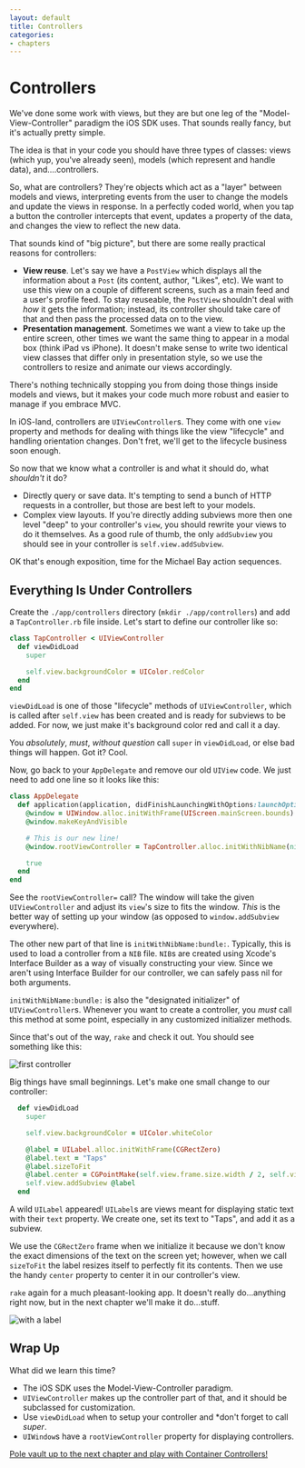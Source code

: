 ```yaml
---
layout: default
title: Controllers
categories:
- chapters
---
```


# Controllers

We've done some work with views, but they are but one leg of the "Model-View-Controller" paradigm the iOS SDK uses. That sounds really fancy, but it's actually pretty simple.

The idea is that in your code you should have three types of classes: views (which yup, you've already seen), models (which represent and handle data), and....controllers.

So, what are controllers? They're objects which act as a "layer" between models and views, interpreting events from the user to change the models and update the views in response. In a perfectly coded world, when you tap a button the controller intercepts that event, updates a property of the data, and changes the view to reflect the new data.

That sounds kind of "big picture", but there are some really practical reasons for controllers:

- **View reuse**. Let's say we have a `PostView` which displays all the information about a `Post` (its content, author, "Likes", etc). We want to use this view on a couple of different screens, such as a main feed and a user's profile feed. To stay reuseable, the `PostView` shouldn't deal with *how* it gets the information; instead, its controller should take care of that and then pass the processed data on to the view.
- **Presentation management**. Sometimes we want a view to take up the entire screen, other times we want the same thing to appear in a modal box (think iPad vs iPhone). It doesn't make sense to write two identical view classes that differ only in presentation style, so we use the controllers to resize and animate our views accordingly.

There's nothing technically stopping you from doing those things inside models and views, but it makes your code much more robust and easier to manage if you embrace MVC.

In iOS-land, controllers are `UIViewController`s. They come with one `view` property and methods for dealing with things like the view "lifecycle" and handling orientation changes. Don't fret, we'll get to the lifecycle business soon enough.

So now that we know what a controller is and what it should do, what *shouldn't* it do?

- Directly query or save data. It's tempting to send a bunch of HTTP requests in a controller, but those are best left to your models.
- Complex view layouts. If you're directly adding subviews more then one level "deep" to your controller's `view`, you should rewrite your views to do it themselves. As a good rule of thumb, the only `addSubview` you should see in your controller is `self.view.addSubview`.

OK that's enough exposition, time for the Michael Bay action sequences.

## Everything Is Under Controllers

Create the `./app/controllers` directory (`mkdir ./app/controllers`) and add a `TapController.rb` file inside. Let's start to define our controller like so:

```ruby
class TapController < UIViewController
  def viewDidLoad
    super

    self.view.backgroundColor = UIColor.redColor
  end
end
```

`viewDidLoad` is one of those "lifecycle" methods of `UIViewController`, which is called after `self.view` has been created and is ready for subviews to be added. For now, we just make it's background color red and call it a day.

You *absolutely*, *must*, *without question* call `super` in `viewDidLoad`, or else bad things will happen. Got it? Cool.

Now, go back to your `AppDelegate` and remove our old `UIView` code. We just need to add one line so it looks like this:

```ruby
class AppDelegate
  def application(application, didFinishLaunchingWithOptions:launchOptions)
    @window = UIWindow.alloc.initWithFrame(UIScreen.mainScreen.bounds)
    @window.makeKeyAndVisible

    # This is our new line!
    @window.rootViewController = TapController.alloc.initWithNibName(nil, bundle: nil)

    true
  end
end
```

See the `rootViewController=` call? The window will take the given `UIViewController` and adjust its `view`'s size to fits the window. *This* is the better way of setting up your window (as opposed to `window.addSubview` everywhere).

The other new part of that line is `initWithNibName:bundle:`. Typically, this is used to load a controller from a `NIB` file. `NIB`s are created using Xcode's Interface Builder as a way of visually constructing your view. Since we aren't using Interface Builder for our controller, we can safely pass nil for both arguments.

`initWithNibName:bundle:` is also the "designated initializer" of `UIViewController`s. Whenever you want to create a controller, you *must* call this method at some point, especially in any customized initializer methods.

Since that's out of the way, `rake` and check it out. You should see something like this:

![first controller](images/1.png)

Big things have small beginnings. Let's make one small change to our controller:

```ruby
  def viewDidLoad
    super

    self.view.backgroundColor = UIColor.whiteColor

    @label = UILabel.alloc.initWithFrame(CGRectZero)
    @label.text = "Taps"
    @label.sizeToFit
    @label.center = CGPointMake(self.view.frame.size.width / 2, self.view.frame.size.height / 2)
    self.view.addSubview @label
  end
```

A wild `UILabel` appeared! `UILabel`s are views meant for displaying static text with their `text` property. We create one, set its text to "Taps", and add it as a subview.

We use the `CGRectZero` frame when we initialize it because we don't know the exact dimensions of the text on the screen yet; however, when we call `sizeToFit` the label resizes itself to perfectly fit its contents. Then we use the handy `center` property to center it in our controller's view.

`rake` again for a much pleasant-looking app. It doesn't really do...anything right now, but in the next chapter we'll make it do...stuff.

![with a label](images/2.png)

## Wrap Up

What did we learn this time?

- The iOS SDK uses the Model-View-Controller paradigm.
- `UIViewController` makes up the controller part of that, and it should be subclassed for customization.
- Use `viewDidLoad` when to setup your controller and *don't forget to call *super*.
- `UIWindow`s have a `rootViewController` property for displaying controllers.

[Pole vault up to the next chapter and play with Container Controllers!](/4-containers)
